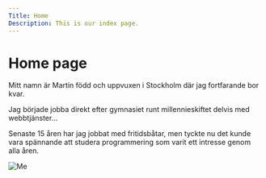 ```yaml
---
Title: Home
Description: This is our index page.
---
```


Home page
==========================

Mitt namn är Martin född och uppvuxen i Stockholm där jag fortfarande bor kvar.

Jag började jobba direkt efter gymnasiet runt millennieskiftet delvis med webbtjänster...

Senaste 15 åren har jag jobbat med fritidsbåtar, men tyckte nu det kunde vara spännande att studera programmering som varit ett intresse genom alla åren.

![Me](%assets_url%/img/me.jpg)